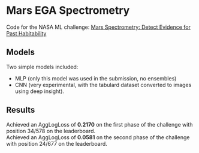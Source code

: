 # Mars EGA Spectrometry

Code for the NASA ML challenge: [Mars Spectrometry: Detect Evidence for Past Habitability](https://www.drivendata.org/competitions/93/nasa-mars-spectrometry/)

## Models

Two simple models included: 
- MLP (only this model was used in the submission, no ensembles)
- CNN (very experimental, with the tabulard dataset converted to images using deep insight).

## Results

Achieved an AggLogLoss of **0.2170** on the first phase of the challenge with position 34/578 on the leaderboard.\
Achieved an AggLogLoss of **0.0581** on the second phase of the challenge with position 24/677 on the leaderboard.
